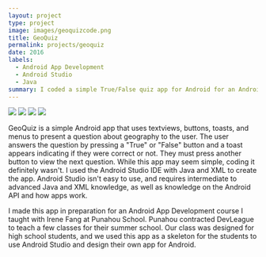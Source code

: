 ```yaml
---
layout: project
type: project
image: images/geoquizcode.png
title: GeoQuiz
permalink: projects/geoquiz
date: 2016
labels:
  - Android App Development
  - Android Studio
  - Java
summary: I coded a simple True/False quiz app for Android for an Android Application Development class I taught over the summer.
---
```


<div class="ui small rounded images">
  <img class="ui image" src="../images/micromouse-robot.png">
  <img class="ui image" src="../images/micromouse-robot-2.jpg">
  <img class="ui image" src="../images/micromouse.jpg">
  <img class="ui image" src="../images/micromouse-circuit.png">
</div>

GeoQuiz is a simple Android app that uses textviews, buttons, toasts, and menus to present a question about geography to the user. The user answers the question by pressing a "True" or "False" button and a toast appears indicating if they were correct or not. They must press another button to view the next question. While this app may seem simple, coding it definitely wasn't. I used the Android Studio IDE with Java and XML to create the app. Android Studio isn't easy to use, and requires intermediate to advanced Java and XML knowledge, as well as knowledge on the Android API and how apps work.

I made this app in preparation for an Android App Development course I taught with Irene Fang at Punahou School. Punahou contracted DevLeague to teach a few classes for their summer school. Our class was designed for high school students, and we used this app as a skeleton for the students to use Android Studio and design their own app for Android.




